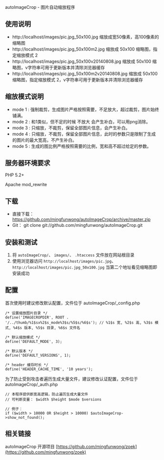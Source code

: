 autoImageCrop - 图片自动缩放程序

## 使用说明
- http://localhost/images/pic.jpg_50x100.jpg   缩放成宽50像素，高100像素的缩略图
- http://localhost/images/pic.jpg_50x100m2.jpg   缩放成 50x100 缩略图，指定缩放模式 2
- http://localhost/images/pic.jpg_50x100v20140808.jpg   缩放成 50x100 缩略图，v字符串可用于更新版本并清除浏览器缓存
- http://localhost/images/pic.jpg_50x100m2v20140808.jpg   缩放成 50x100 缩略图，指定缩放模式 2，v字符串可用于更新版本并清除浏览器缓存

## 缩放模式说明
- mode 1 : 强制裁剪，生成图片严格按照需要，不足放大，超过裁剪，图片始终铺满。
- mode 2 : 和1类似，但不足的时候 不放大 会产生补白，可以用png消除。
- mode 3 : 只缩放，不裁剪，保留全部图片信息，会产生补白。
- mode 4 : 只缩放，不裁剪，保留全部图片信息，此时的参数只是限制了生成的图片的最大宽高，不产生补白。
- mode 5 : 生成的图比例严格按照需要的比例，宽和高不超过给定的参数。

## 服务器环境要求

PHP 5.2+

Apache mod_rewrite

## 下载
- 直接下载： https://github.com/mingfunwong/autoImageCrop/archive/master.zip
- Git： git clone git://github.com/mingfunwong/autoImageCrop.git

## 安装和测试
1. 将 `autoImageCrop/`、 `images/`、 `.htaccess` 文件放在网站根目录
2. 使用浏览器访问 `http://localhost/images/pic.jpg`、 `http://localhost/images/pic.jpg_50x100.jpg` 当第二个地址看见缩略图即安装成功

## 配置
首次使用时建议修改默认配置，文件位于 autoImageCrop/_config.php

	/* 设置缩放图片目录 */
	define('IMAGECROPDIR', ROOT . '/../thumb/%1$sx%2$s_mode%3$s/%5$s/%6$s'); // %1$s 宽, %2$s 高, %3$s 模式, %4$s 版本, %5$s 目录, %6$s 文件名
	
	/* 默认缩放模式 */
	define('DEFAULT_MODE', 3);
	
	/* 默认版本 */
	define('DEFAULT_VERSIONS', 1);
	
	/* header 缓存时长 */
	define('HEADER_CACHE_TIME', '10 years');


为了防止受到攻击者遍历生成大量文件，建议修改认证配置，文件位于 autoImageCrop/_auth.php

	// 本程序提供断宽高逻辑，防止遍历生成大量文件
	// 可判断变量： $width $height $mode $versions
	
	// 例子：
	if ($width > 10000 OR $height > 10000) $autoImageCrop->show_not_found();

## 相关链接
autoImageCrop 开源项目 [https://github.com/mingfunwong/zoek](https://github.com/mingfunwong/zoek)
